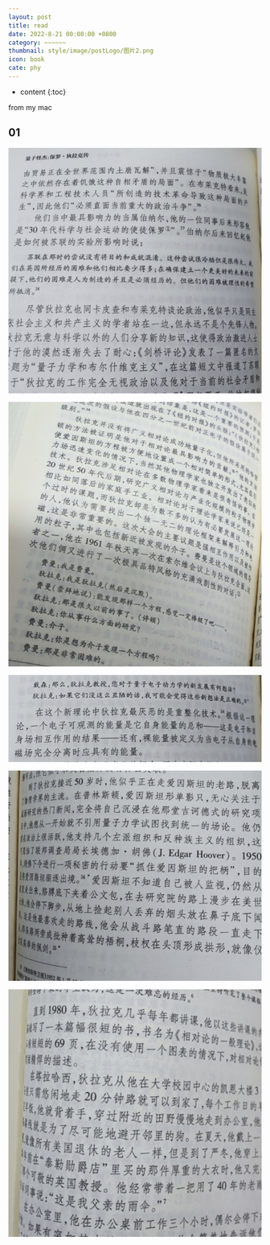 ```yaml
---
layout: post
title: read
date: 2022-8-21 00:00:00 +0800
category: ~~~~~~
thumbnail: style/image/postLogo/图片2.png
icon: book
cate: phy
---
```



* content
{:toc}

from my mac

## 




## 01



![1664883405133](style/image/ALL_MY_MD_2/1664883405133.png)





![1664885337605](style/image/ALL_MY_MD_2/1664885337605.png)

![1664885451503](style/image/ALL_MY_MD_2/1664885451503.png)

![1664885482320](style/image/ALL_MY_MD_2/1664885482320.png)

![1664885559052](style/image/ALL_MY_MD_2/1664885559052.png)

